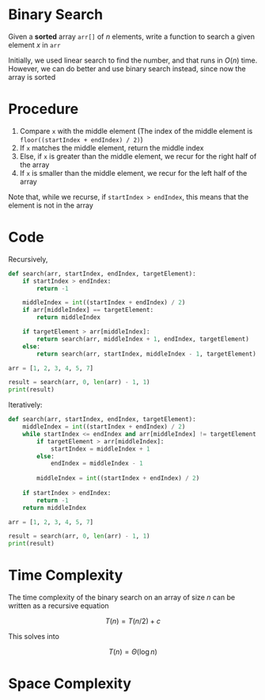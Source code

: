 # Binary Search

Given a **sorted** array `arr[]` of $n$ elements, write a function to search a given element $x$ in `arr`

Initially, we used linear search to find the number, and that runs in $O(n)$ time. However, we can do better and use binary search instead, since now the array is sorted

# Procedure

1. Compare `x` with the middle element (The index of the middle element is `floor((startIndex + endIndex) / 2)`)
2. If `x` matches the middle element, return the middle index
3. Else, if `x` is greater than the middle element, we recur for the right half of the array
4. If `x` is smaller than the middle element, we recur for the left half of the array

Note that, while we recurse, if `startIndex > endIndex`, this means that the element is not in the array

# Code

Recursively, 

```python
def search(arr, startIndex, endIndex, targetElement):
    if startIndex > endIndex:
        return -1

    middleIndex = int((startIndex + endIndex) / 2)
    if arr[middleIndex] == targetElement:
        return middleIndex

    if targetElement > arr[middleIndex]:
        return search(arr, middleIndex + 1, endIndex, targetElement)
    else:
        return search(arr, startIndex, middleIndex - 1, targetElement)

arr = [1, 2, 3, 4, 5, 7]

result = search(arr, 0, len(arr) - 1, 1)
print(result)
```

Iteratively:

```python
def search(arr, startIndex, endIndex, targetElement):
    middleIndex = int((startIndex + endIndex) / 2)
    while startIndex <= endIndex and arr[middleIndex] != targetElement:
        if targetElement > arr[middleIndex]:
            startIndex = middleIndex + 1
        else:
            endIndex = middleIndex - 1
        
        middleIndex = int((startIndex + endIndex) / 2)
        
    if startIndex > endIndex:
        return -1
    return middleIndex

arr = [1, 2, 3, 4, 5, 7]

result = search(arr, 0, len(arr) - 1, 1)
print(result)
```

# Time Complexity

The time complexity of the binary search on an array of size $n$ can be written as a recursive equation

$$
T(n) = T(n/2) + c
$$

This solves into 

$$
T(n) = \Theta(\log n)
$$

# Space Complexity

